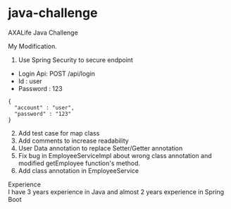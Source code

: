 # java-challenge
AXALife Java Challenge

My Modification.
1. Use Spring Security to secure endpoint
  - Login Api: POST /api/login
  - Id : user
  - Password : 123
  ```
  {
    "account" : "user",
    "password" : "123"
  }
  ```
2. Add test case for map class
3. Add comments to increase readability
4. User Data annotation to replace Setter/Getter annotation
5. Fix bug in EmployeeServiceImpl about wrong class annotation and modified getEmployee function's method.
6. Add class annotation in EmployeeService

Experience <br/> 
I have 3 years experience in Java and almost 2 years experience in Spring Boot
